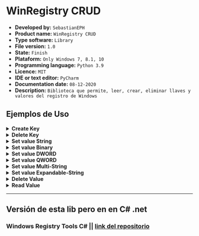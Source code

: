 # WinRegistry CRUD

* __Developed by:__ `SebastianEPH`
* __Product name:__ `WinRegistry CRUD`
* __Type software:__ `Library`
* __File version:__ `1.0`
* __State:__ `Finish`
* __Plataform:__ `Only Windows 7, 8.1, 10`
* __Programming language:__ `Python 3.9`
* __Licence:__ `MIT`
* __IDE or text editor:__ `PyCharm`
* __Documentation date:__ `08-12-2020`
* __Description:__ `Biblioteca que permite, leer, crear, eliminar llaves y valores del registro de Windows`


## Ejemplos de Uso
<details>
  <summary><b>Create Key</b></summary>

## Código de ejemplo

````py
path = r'Computer\HKEY_CURRENT_USER\SOFTWARE\Adobe'
nameKey = 'config'
k = WinRegistry(path)
k.create_key(nameKey)
````
### Antes 

![](https://imgur.com/xD2S6Gn.png)

### Despues 
![](https://imgur.com/4XutaWN.png)

</details>
<details>
  <summary><b>Delete Key</b></summary>

## Código de ejemplo

````py
path = r'Computer\HKEY_CURRENT_USER\SOFTWARE\Adobe'
nameKey = 'config'
k = WinRegistry(path)
k.delete_key(nameKey)
````
### Antes 
![](https://imgur.com/4XutaWN.png)

### Despues 
![](https://imgur.com/xD2S6Gn.png)

</details>

<details>
  <summary><b>Set value String</b></summary>

## Código de ejemplo

````py
path = r'Computer\HKEY_CURRENT_USER\SOFTWARE\test'
nameValue = 'config'
value = "soy un valor String"
k = WinRegistry(path)
k.set_value_String(nameValue, value)
````
### Antes 
![](https://imgur.com/8GSRnC8.png)

### Despues 
![](https://imgur.com/ZHZ0YmQ.png)

</details>
<details>
  <summary><b>Set value Binary</b></summary>

## Código de ejemplo

````py
path = r'Computer\HKEY_CURRENT_USER\SOFTWARE\test'
nameValue = 'Typebinary'
value = b'v\x00l\x00c\x00.\x00e\x00x\x00e\x00\x00\x00\x00'
k = WinRegistry(path)
k.set_value_Binary(nameValue, value)
````
### Antes 
![](https://imgur.com/sCNJaNh.png)

### Despues 
![](https://imgur.com/ywd6yvK.png)

![](https://imgur.com/GMdOtNj.png)

</details>
<details>
  <summary><b>Set value DWORD</b></summary>

## Código de ejemplo

````py
path = r'Computer\HKEY_CURRENT_USER\SOFTWARE\test'
nameValue = 'TypeDWORD'
value = 45
k = WinRegistry(path)
k.set_value_DWORD(nameValue, value)
````
### Antes 
![](https://imgur.com/sCNJaNh.png)

### Despues 
![](https://imgur.com/lFnLHzp.png)

</details>
<details>
  <summary><b>Set value QWORD</b></summary>

## Código de ejemplo

````py
path = r'Computer\HKEY_CURRENT_USER\SOFTWARE\test'
nameValue = 'TypeQWORD'
value = 45545454545
k = WinRegistry(path)
k.set_value_QWORD(nameValue, value)
````
### Antes 
![](https://imgur.com/sCNJaNh.png)

### Despues 
![](https://imgur.com/IYz3D2A.png)

</details>
<details>
  <summary><b>Set value Multi-String</b></summary>

## Código de ejemplo

````py
path = r'Computer\HKEY_CURRENT_USER\SOFTWARE\test'
nameValue = 'TypeMultiString'
value = ['linea 1', 'linea 2', 'linea fin']
k = WinRegistry(path)
k.set_value_MultiString(nameValue, value)
````
### Antes 
![](https://imgur.com/sCNJaNh.png)

### Despues 
![](https://imgur.com/VeT5cns.png)
![](https://imgur.com/cv7NzKt.png)

</details>
<details>
  <summary><b>Set value Expandable-String</b></summary>

## Código de ejemplo

````py
path = r'Computer\HKEY_CURRENT_USER\SOFTWARE\test'
nameValue = 'TypeExpandableString'
value = "texto largo..."
k = WinRegistry(path)
k.set_value_ExpandableString(nameValue, value)
````
### Antes 
![](https://imgur.com/8GSRnC8.png)

### Despues 
![](https://imgur.com/pmowP4n.png)

</details>
<details>
  <summary><b>Delete Value</b></summary>

## Código de ejemplo

````py
path = r'Computer\HKEY_CURRENT_USER\SOFTWARE\test'
nameValue = "name"
k = WinRegistry(path)
k.delete_value(nameValue)
````

</details>
<details>
  <summary><b>Read Value</b></summary>

## Código de ejemplo

````py
path = r'Computer\HKEY_CURRENT_USER\SOFTWARE\test'
nameValue = "name"
k = WinRegistry(path)
print(k.read_value(nameValue))
````
</details>

___

## Versión de esta lib pero en en C# .net
### Windows Registry Tools C# || [ link del repositorio](https://github.com/SebastianEPH/WindowsRegistryTools_Library)

